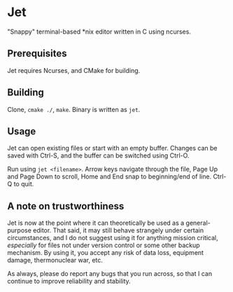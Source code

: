# Jet
"Snappy" terminal-based \*nix editor written in C using ncurses.

## Prerequisites
Jet requires Ncurses, and CMake for building.

## Building
Clone, `cmake ./`, `make`. Binary is written as `jet`.

## Usage
Jet can open existing files or start with an empty buffer. Changes can be saved with Ctrl-S, and
the buffer can be switched using Ctrl-O.

Run using `jet <filename>`. Arrow keys navigate through the file, Page Up and Page Down to scroll,
Home and End snap to beginning/end of line. Ctrl-Q to quit.

## A note on trustworthiness
Jet is now at the point where it can theoretically be used as a general-purpose editor.
That said, it may still behave strangely under certain circumstances, and I do not suggest using it
for anything mission critical, *especially* for files not under version control or some other backup
mechanism. By using it, you accept any risk of data loss, equipment damage, thermonuclear war, etc.

As always, please do report any bugs that you run across, so that I can continue to improve
reliability and stability.
